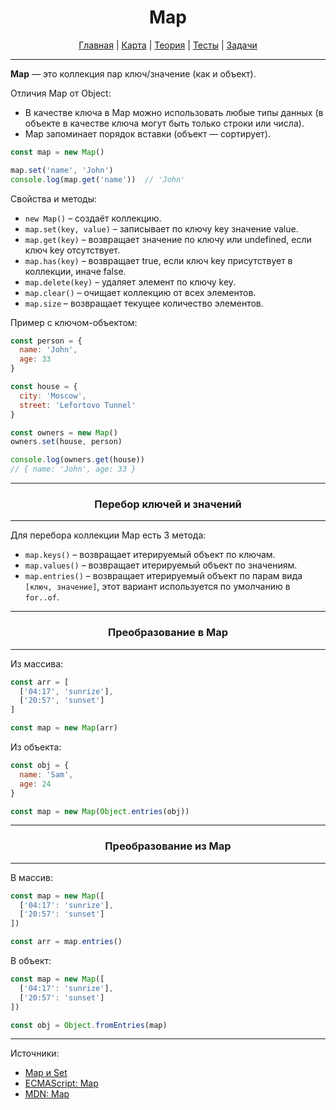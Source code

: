 <div align="center">

# Map

[Главная](https://github.com/dollaween/junior-roadmap/)
|
[Карта](/roadmap/README.md)
|
[Теория](/theory/README.md)
|
[Тесты](/tests/README.md)
|
[Задачи](/tasks/README.md)

</div>

---

**Map** — это коллекция пар ключ/значение (как и объект).

Отличия Map от Object:
- В качестве ключа в Map можно использовать любые типы данных (в объекте в качестве ключа могут быть только строки или числа).
- Map запоминает порядок вставки (объект — сортирует).

```js
const map = new Map()

map.set('name', 'John')
console.log(map.get('name'))  // 'John'
```

Свойства и методы:
- `new Map()` – создаёт коллекцию.
- `map.set(key, value)` – записывает по ключу key значение value.
- `map.get(key)` – возвращает значение по ключу или undefined, если ключ key отсутствует.
- `map.has(key)` – возвращает true, если ключ key присутствует в коллекции, иначе false.
- `map.delete(key)` – удаляет элемент по ключу key.
- `map.clear()` – очищает коллекцию от всех элементов.
- `map.size` – возвращает текущее количество элементов.

Пример с ключом-объектом:
```js
const person = {
  name: 'John',
  age: 33
}

const house = {
  city: 'Moscow',
  street: 'Lefortovo Tunnel'
}

const owners = new Map()
owners.set(house, person)

console.log(owners.get(house))
// { name: 'John', age: 33 }
```

---

<div align="center">

### Перебор ключей и значений

</div>

---

Для перебора коллекции Map есть 3 метода:
- `map.keys()` – возвращает итерируемый объект по ключам.
- `map.values()` – возвращает итерируемый объект по значениям.
- `map.entries()` – возвращает итерируемый объект по парам вида `[ключ, значение]`, этот вариант используется по умолчанию в `for..of`.

---

<div align="center">

### Преобразование в Map

</div>

---

Из массива:
```js
const arr = [
  ['04:17', 'sunrize'],
  ['20:57', 'sunset']
]

const map = new Map(arr)
```

Из объекта:
```js
const obj = {
  name: 'Sam',
  age: 24
}

const map = new Map(Object.entries(obj))
```

---

<div align="center">

### Преобразование из Map

</div>

---

В массив:
```js
const map = new Map([
  ['04:17': 'sunrize'],
  ['20:57': 'sunset']
])

const arr = map.entries()
```

В объект:
```js
const map = new Map([
  ['04:17': 'sunrize'],
  ['20:57': 'sunset']
])

const obj = Object.fromEntries(map)
```


---

Источники:
- [Map и Set](https://learn.javascript.ru/map-set)
- [ECMAScript: Map](https://tc39.es/ecma262/#sec-map-objects)
- [MDN: Map](https://developer.mozilla.org/en-US/docs/Web/JavaScript/Reference/Global_Objects/Map)
